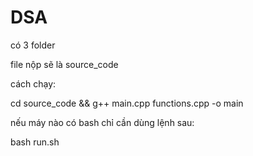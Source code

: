 # DSA

 có 3 folder

 file nộp sẽ là source_code 

 cách chạy:

 cd source_code && g++ main.cpp functions.cpp -o main

  nếu máy nào có bash chỉ cần dùng lệnh sau:

  bash run.sh